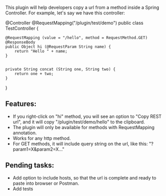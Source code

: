 This plugin will help developers copy a url from a method inside a Spring Controller. For example, let's say we have this controller:

@Controller
@RequestMapping("/plugin/test/demo")
public class TestController {


    @RequestMapping (value = "/hello", method = RequestMethod.GET)
    @ResponseBody
    public Object hi (@RequestParam String name) {
        return "Hello " + name;
    }


    private String concat (String one, String two) {
        return one + two;
    }

}

Features:
---------
- If you right-click on "hi" method, you will see an option to "Copy REST url", and it will copy "/plugin/test/demo/hello" to the clipboard.
- The plugin will only be available for methods with RequestMapping annotation.
- Works for any http method.
- For GET methods, it  will include query string on the url, like this: "?param1=X&param2=X..."

Pending tasks:
--------------
   - Add option to include hosts, so that the url is complete and ready to paste into browser or Postman.
   - Add tests
